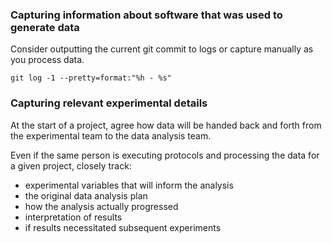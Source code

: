 ### Capturing information about software that was used to generate data
Consider outputting the current git commit to logs or capture manually as you process data. 
```
git log -1 --pretty=format:"%h - %s"
```

### Capturing relevant experimental details
At the start of a project, agree how data will be handed back and forth from the experimental team to the data analysis team.

Even if the same person is executing protocols and processing the data for a given project, closely track:
- experimental variables that will inform the analysis
- the original data analysis plan
- how the analysis actually progressed
- interpretation of results
- if results necessitated subsequent experiments

